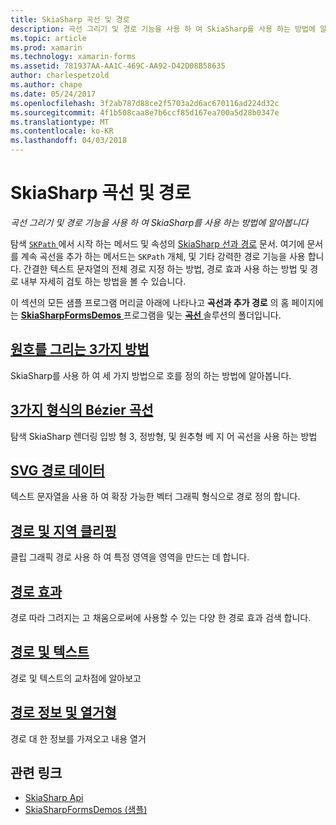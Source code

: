 ```yaml
---
title: SkiaSharp 곡선 및 경로
description: 곡선 그리기 및 경로 기능을 사용 하 여 SkiaSharp를 사용 하는 방법에 알아봅니다
ms.topic: article
ms.prod: xamarin
ms.technology: xamarin-forms
ms.assetid: 781937AA-AA1C-469C-AA92-D42D08B58635
author: charlespetzold
ms.author: chape
ms.date: 05/24/2017
ms.openlocfilehash: 3f2ab787d88ce2f5703a2d6ac670116ad224d32c
ms.sourcegitcommit: 4f1b508caa8e7b6ccf85d167ea700a5d28b0347e
ms.translationtype: MT
ms.contentlocale: ko-KR
ms.lasthandoff: 04/03/2018
---
```

# <a name="skiasharp-curves-and-paths"></a>SkiaSharp 곡선 및 경로

_곡선 그리기 및 경로 기능을 사용 하 여 SkiaSharp를 사용 하는 방법에 알아봅니다_

탐색 [ `SKPath` ](https://developer.xamarin.com/api/type/SkiaSharp.SKPath/) 에서 시작 하는 메서드 및 속성의 [SkiaSharp 선과 경로](~/xamarin-forms/user-interface/graphics/skiasharp/paths/index.md) 문서. 여기에 문서를 계속 곡선을 추가 하는 메서드는 `SKPath` 개체, 및 기타 강력한 경로 기능을 사용 합니다. 간결한 텍스트 문자열의 전체 경로 지정 하는 방법, 경로 효과 사용 하는 방법 및 경로 내부 자세히 검토 하는 방법을 볼 수 있습니다.

이 섹션의 모든 샘플 프로그램 머리글 아래에 나타나고 **곡선과 추가 경로** 의 홈 페이지에는 [ **SkiaSharpFormsDemos** ](https://developer.xamarin.com/samples/xamarin-forms/SkiaSharpForms/Demos/) 프로그램을 및는 [ **곡선** ](https://github.com/xamarin/xamarin-forms-samples/tree/master/SkiaSharpForms/SkiaSharpFormsDemos/SkiaSharpFormsDemos/SkiaSharpFormsDemos/Curves) 솔루션의 폴더입니다.

## <a name="three-ways-to-draw-an-arcarcsmd"></a>[원호를 그리는 3가지 방법](arcs.md)

SkiaSharp를 사용 하 여 세 가지 방법으로 호를 정의 하는 방법에 알아봅니다.

## <a name="three-types-of-bzier-curvesbeziersmd"></a>[3가지 형식의 Bézier 곡선](beziers.md)

탐색 SkiaSharp 렌더링 입방 형 3, 정방형, 및 원추형 베 지 어 곡선을 사용 하는 방법

## <a name="svg-path-datapath-datamd"></a>[SVG 경로 데이터](path-data.md)

텍스트 문자열을 사용 하 여 확장 가능한 벡터 그래픽 형식으로 경로 정의 합니다.

## <a name="clipping-with-paths-and-regionsclippingmd"></a>[경로 및 지역 클리핑](clipping.md)

클립 그래픽 경로 사용 하 여 특정 영역을 영역을 만드는 데 합니다.

## <a name="path-effectseffectsmd"></a>[경로 효과](effects.md)

경로 따라 그려지는 고 채움으로써에 사용할 수 있는 다양 한 경로 효과 검색 합니다.

## <a name="paths-and-texttext-pathsmd"></a>[경로 및 텍스트](text-paths.md)

경로 및 텍스트의 교차점에 알아보고

## <a name="path-information-and-enumerationinformationmd"></a>[경로 정보 및 열거형](information.md)

경로 대 한 정보를 가져오고 내용 열거


## <a name="related-links"></a>관련 링크

- [SkiaSharp Api](https://developer.xamarin.com/api/root/SkiaSharp/)
- [SkiaSharpFormsDemos (샘플)](https://developer.xamarin.com/samples/xamarin-forms/SkiaSharpForms/Demos/)
